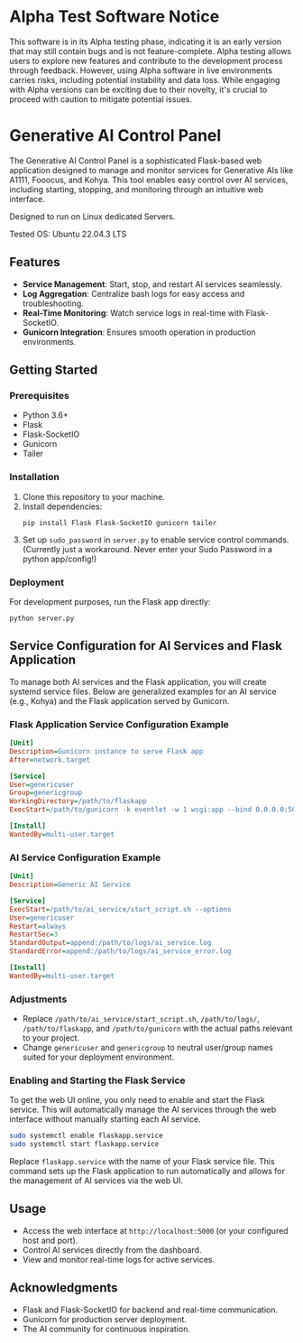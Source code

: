 # **Alpha Test Software Notice**

This software is in its Alpha testing phase, indicating it is an early version that may still contain bugs and is not feature-complete. Alpha testing allows users to explore new features and contribute to the development process through feedback. However, using Alpha software in live environments carries risks, including potential instability and data loss. While engaging with Alpha versions can be exciting due to their novelty, it's crucial to proceed with caution to mitigate potential issues.

 
 # Generative AI Control Panel

The Generative AI Control Panel is a sophisticated Flask-based web application designed to manage and monitor services for Generative AIs like A1111, Fooocus, and Kohya. This tool enables easy control over AI services, including starting, stopping, and monitoring through an intuitive web interface. 

Designed to run on Linux dedicated Servers.

Tested OS: Ubuntu 22.04.3 LTS

## Features

- **Service Management**: Start, stop, and restart AI services seamlessly.
- **Log Aggregation**: Centralize bash logs for easy access and troubleshooting.
- **Real-Time Monitoring**: Watch service logs in real-time with Flask-SocketIO.
- **Gunicorn Integration**: Ensures smooth operation in production environments.

## Getting Started

### Prerequisites

- Python 3.6+
- Flask
- Flask-SocketIO
- Gunicorn
- Tailer

### Installation

1. Clone this repository to your machine.
2. Install dependencies:
   ```
   pip install Flask Flask-SocketIO gunicorn tailer
   ```
3. Set up `sudo_password` in `server.py` to enable service control commands. (Currently just a workaround. Never enter your Sudo Password in a python app/config!)

### Deployment

For development purposes, run the Flask app directly:
```
python server.py
```

## Service Configuration for AI Services and Flask Application

To manage both AI services and the Flask application, you will create systemd service files. Below are generalized examples for an AI service (e.g., Kohya) and the Flask application served by Gunicorn.

### Flask Application Service Configuration Example

```ini
[Unit]
Description=Gunicorn instance to serve Flask app
After=network.target

[Service]
User=genericuser
Group=genericgroup
WorkingDirectory=/path/to/flaskapp
ExecStart=/path/to/gunicorn -k eventlet -w 1 wsgi:app --bind 0.0.0.0:5000

[Install]
WantedBy=multi-user.target
```

### AI Service Configuration Example

```ini
[Unit]
Description=Generic AI Service

[Service]
ExecStart=/path/to/ai_service/start_script.sh --options
User=genericuser
Restart=always
RestartSec=3
StandardOutput=append:/path/to/logs/ai_service.log
StandardError=append:/path/to/logs/ai_service_error.log

[Install]
WantedBy=multi-user.target
```

### Adjustments

- Replace `/path/to/ai_service/start_script.sh`, `/path/to/logs/`, `/path/to/flaskapp`, and `/path/to/gunicorn` with the actual paths relevant to your project.
- Change `genericuser` and `genericgroup` to neutral user/group names suited for your deployment environment.

### Enabling and Starting the Flask Service

To get the web UI online, you only need to enable and start the Flask service. This will automatically manage the AI services through the web interface without manually starting each AI service.

```bash
sudo systemctl enable flaskapp.service
sudo systemctl start flaskapp.service
```

Replace `flaskapp.service` with the name of your Flask service file. This command sets up the Flask application to run automatically and allows for the management of AI services via the web UI.

## Usage

- Access the web interface at `http://localhost:5000` (or your configured host and port).
- Control AI services directly from the dashboard.
- View and monitor real-time logs for active services.

## Acknowledgments

- Flask and Flask-SocketIO for backend and real-time communication.
- Gunicorn for production server deployment.
- The AI community for continuous inspiration.
